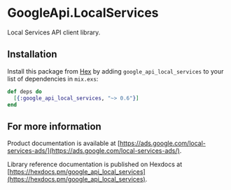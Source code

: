 # GoogleApi.LocalServices

Local Services API client library.



## Installation

Install this package from [Hex](https://hex.pm) by adding
`google_api_local_services` to your list of dependencies in `mix.exs`:

```elixir
def deps do
  [{:google_api_local_services, "~> 0.6"}]
end
```

## For more information

Product documentation is available at [https://ads.google.com/local-services-ads/](https://ads.google.com/local-services-ads/).

Library reference documentation is published on Hexdocs at
[https://hexdocs.pm/google_api_local_services](https://hexdocs.pm/google_api_local_services).

